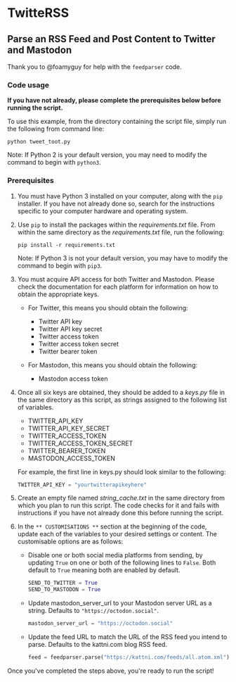 # TwitteRSS
## Parse an RSS Feed and Post Content to Twitter and Mastodon

Thank you to @foamyguy for help with the `feedparser` code.

### Code usage
**If you have not already, please complete the prerequisites below before running the script.**

To use this example, from the directory containing the script file, simply run the following from command line:

```commandline
python tweet_toot.py
```
Note: If Python 2 is your default version, you may need to modify the command to begin with `python3`.

### Prerequisites
1. You must have Python 3 installed on your computer, along with the `pip` installer. If you have not already done so, search for the instructions specific to your computer hardware and operating system.

2. Use `pip` to install the packages within the _requirements.txt_ file. From within the same directory as the _requirements.txt_ file, run the following:
    ```commandline
    pip install -r requirements.txt
    ```
   Note: If Python 3 is not your default version, you may have to modify the command to begin with `pip3`.
3. You must acquire API access for both Twitter and Mastodon. Please check the documentation for each platform for information on how to obtain the appropriate keys.
   * For Twitter, this means you should obtain the following:
     * Twitter API key
     * Twitter API key secret
     * Twitter access token
     * Twitter access token secret
     * Twitter bearer token

   * For Mastodon, this means you should obtain the following:
     * Mastodon access token

4. Once all six keys are obtained, they should be added to a _keys.py_ file in the same directory as this script, as strings assigned to the following list of variables.
      * TWITTER_API_KEY
      * TWITTER_API_KEY_SECRET
      * TWITTER_ACCESS_TOKEN
      * TWITTER_ACCESS_TOKEN_SECRET
      * TWITTER_BEARER_TOKEN
      * MASTODON_ACCESS_TOKEN

   For example, the first line in keys.py should look similar to the following:
   ```python
   TWITTER_API_KEY = "yourtwitterapikeyhere"
   ```

5. Create an empty file named _string_cache.txt_ in the same directory from which you plan to run this script. The code checks for it and fails with instructions if you have not already done this before running the script.

6. In the `** CUSTOMISATIONS **` section at the beginning of the code, update each of the variables to your desired settings or content. The customisable options are as follows:
    * Disable one or both social media platforms from sending, by updating `True` on one or both of the following lines to `False`. Both default to `True` meaning both are enabled by default.
      ```python
      SEND_TO_TWITTER = True
      SEND_TO_MASTODON = True
      ```
    * Update mastodon_server_url to your Mastodon server URL as a string. Defaults to `"https://octodon.social"`.
      ```python
      mastodon_server_url = "https://octodon.social"
      ```
    * Update the feed URL to match the URL of the RSS feed you intend to parse. Defaults to the kattni.com blog RSS feed.
      ```python
      feed = feedparser.parse("https://kattni.com/feeds/all.atom.xml")
      ```

Once you've completed the steps above, you're ready to run the script!
